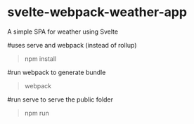 # svelte-webpack-weather-app
A simple SPA for weather using Svelte

#uses serve and webpack (instead of rollup)
>npm install

#run webpack to generate bundle
>webpack

#run serve to serve the public folder
>npm run
